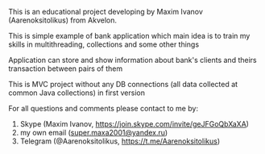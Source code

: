 This is an educational project developing by Maxim Ivanov (Aarenoksitolikus) from Akvelon.

This is simple example of bank application which main idea is to train my skills in multithreading, collections and some other things

Application can store and show information about bank's clients and theirs transaction between pairs of them

This is MVC project without any DB connections (all data collected at common Java collections) in first version

For all questions and comments please contact to me by:
1) Skype (Maxim Ivanov, https://join.skype.com/invite/geJFGoQbXaXA)
2) my own email (super.maxa2001@yandex.ru)
3) Telegram (@Aarenoksitolikus, https://t.me/Aarenoksitolikus)